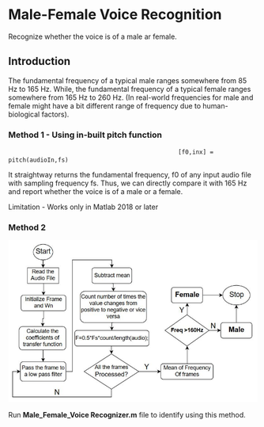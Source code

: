 # Male-Female Voice Recognition
Recognize whether the voice is of a male ar female.

## Introduction

The fundamental frequency of a typical male ranges somewhere from  85 Hz to 165 Hz. While, the fundamental frequency of a typical female ranges somewhere from 165 Hz to 260 Hz. (In real-world frequencies for male and female might have a bit different range of frequency due to human-biological factors).

### Method 1 - Using in-built pitch function
                                                    [f0,inx] = pitch(audioIn,fs)
It straightway returns the fundamental frequency, f0 of any input audio file with sampling frequency fs. Thus, we can directly compare it with 165 Hz and report whether the voice is of a male or a female.

Limitation - Works only in Matlab 2018 or later


### Method 2

![Work Flow](img/1.JPG)

Run **Male_Female_Voice Recognizer.m** file to identify using this method.

